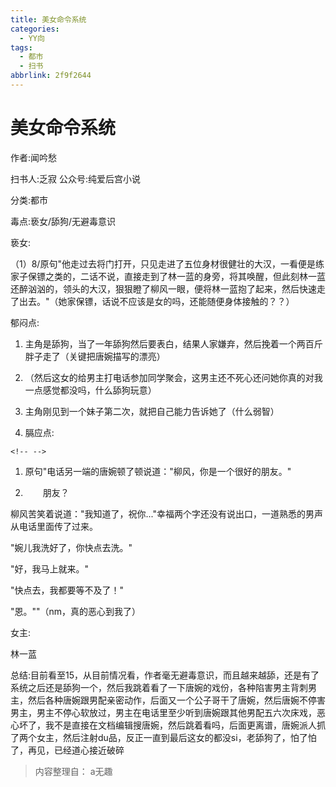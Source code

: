 ```yaml
---
title: 美女命令系统
categories:
  - YY向
tags:
  - 都市
  - 扫书
abbrlink: 2f9f2644
---
```

# 美女命令系统
作者:闻吟愁

扫书人:乏寂 公众号:纯爱后宫小说

分类:都市

毒点:亵女/舔狗/无避毒意识

亵女:

（1）8/原句"他走过去将门打开，只见走进了五位身材很健壮的大汉，一看便是练家子保镖之类的，二话不说，直接走到了林一蓝的身旁，将其唤醒，但此刻林一蓝还醉汹汹的，领头的大汉，狠狠瞪了柳风一眼，便将林一蓝抱了起来，然后快速走了出去。"（她家保镖，话说不应该是女的吗，还能随便身体接触的？？）

郁闷点:

1.  主角是舔狗，当了一年舔狗然后要表白，结果人家嫌弃，然后挽着一个两百斤胖子走了（关键把唐婉描写的漂亮）

2.  （然后这女的给男主打电话参加同学聚会，这男主还不死心还问她你真的对我一点感觉都没吗，什么舔狗玩意）

3.  主角刚见到一个妹子第二次，就把自己能力告诉她了（什么弱智）

4.  膈应点:

```{=html}
<!-- -->
```
1.  原句"电话另一端的唐婉顿了顿说道："柳风，你是一个很好的朋友。"

2.  　　朋友？

柳风苦笑着说道："我知道了，祝你..."幸福两个字还没有说出口，一道熟悉的男声从电话里面传了过来。

"婉儿我洗好了，你快点去洗。"

"好，我马上就来。"

"快点去，我都要等不及了！"

"恩。""（nm，真的恶心到我了）

女主:

林一蓝

总结:目前看至15，从目前情况看，作者毫无避毒意识，而且越来越舔，还是有了系统之后还是舔狗一个，然后我跳着看了一下唐婉的戏份，各种陷害男主背刺男主，然后各种唐婉跟男配亲密动作，后面又一个公子哥干了唐婉，然后唐婉不停害男主，男主不停心软放过，男主在电话里至少听到唐婉跟其他男配五六次床戏，恶心坏了，我不是直接在文档编辑搜唐婉，然后跳着看吗，后面更离谱，唐婉派人抓了两个女主，然后注射du品，反正一直到最后这女的都没si，老舔狗了，怕了怕了，再见，已经道心接近破碎


> 内容整理自： a无趣